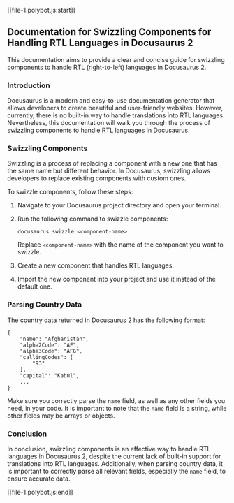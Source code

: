 [[file-1.polybot.js:start]]

## Documentation for Swizzling Components for Handling RTL Languages in Docusaurus 2

This documentation aims to provide a clear and concise guide for swizzling components to handle RTL (right-to-left) languages in Docusaurus 2.

### Introduction

Docusaurus is a modern and easy-to-use documentation generator that allows developers to create beautiful and user-friendly websites. However, currently, there is no built-in way to handle translations into RTL languages. Nevertheless, this documentation will walk you through the process of swizzling components to handle RTL languages in Docusaurus.

### Swizzling Components

Swizzling is a process of replacing a component with a new one that has the same name but different behavior. In Docusaurus, swizzling allows developers to replace existing components with custom ones.

To swizzle components, follow these steps:

1. Navigate to your Docusaurus project directory and open your terminal.
2. Run the following command to swizzle components:

    ```
    docusaurus swizzle <component-name>
    ```

    Replace `<component-name>` with the name of the component you want to swizzle.

3. Create a new component that handles RTL languages.

4. Import the new component into your project and use it instead of the default one.

### Parsing Country Data

The country data returned in Docusaurus 2 has the following format:

```
{
    "name": "Afghanistan",
    "alpha2Code": "AF",
    "alpha3Code": "AFG",
    "callingCodes": [
        "93"
    ],
    "capital": "Kabul",
    ...
}
```

Make sure you correctly parse the `name` field, as well as any other fields you need, in your code. It is important to note that the `name` field is a string, while other fields may be arrays or objects.

### Conclusion

In conclusion, swizzling components is an effective way to handle RTL languages in Docusaurus 2, despite the current lack of built-in support for translations into RTL languages. Additionally, when parsing country data, it is important to correctly parse all relevant fields, especially the `name` field, to ensure accurate data.

[[file-1.polybot.js:end]]